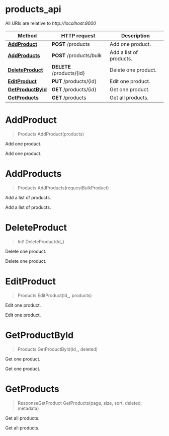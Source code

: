 # products_api

All URIs are relative to *http://localhost:8000*

Method | HTTP request | Description
------------- | ------------- | -------------
[**AddProduct**](products_api.md#AddProduct) | **POST** /products | Add one product.
[**AddProducts**](products_api.md#AddProducts) | **POST** /products/bulk | Add a list of products.
[**DeleteProduct**](products_api.md#DeleteProduct) | **DELETE** /products/{id} | Delete one product.
[**EditProduct**](products_api.md#EditProduct) | **PUT** /products/{id} | Edit one product.
[**GetProductById**](products_api.md#GetProductById) | **GET** /products/{id} | Get one product.
[**GetProducts**](products_api.md#GetProducts) | **GET** /products | Get all products.


<a name="AddProduct"></a>
# **AddProduct**
> Products AddProduct(products)

Add one product.

Add one product.
<a name="AddProducts"></a>
# **AddProducts**
> Products AddProducts(requestBulkProduct)

Add a list of products.

Add a list of products.
<a name="DeleteProduct"></a>
# **DeleteProduct**
> Int! DeleteProduct(Id_)

Delete one product.

Delete one product.
<a name="EditProduct"></a>
# **EditProduct**
> Products EditProduct(Id_, products)

Edit one product.

Edit one product.
<a name="GetProductById"></a>
# **GetProductById**
> Products GetProductById(Id_, deleted)

Get one product.

Get one product.
<a name="GetProducts"></a>
# **GetProducts**
> ResponseGetProduct GetProducts(page, size, sort, deleted, metadata)

Get all products.

Get all products.
